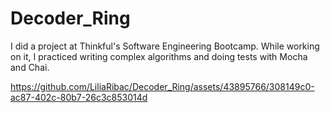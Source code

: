 # Decoder_Ring
I did a project at Thinkful's Software Engineering Bootcamp. While working on it, I practiced writing complex algorithms and doing tests with Mocha and Chai.


https://github.com/LiliaRibac/Decoder_Ring/assets/43895766/308149c0-ac87-402c-80b7-26c3c853014d
